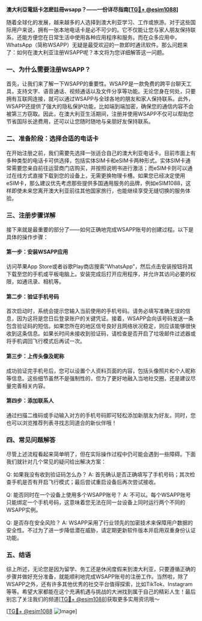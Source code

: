 **澳大利亞電話卡怎麽註冊wsapp？——一份详尽指南[[TG💪+ @esim1088](https://t.me/s/esim1088)]**

随着全球化的发展，越来越多的人选择到澳大利亚学习、工作或旅游。对于这些国际用户来说，拥有一张本地电话卡是必不可少的。它不仅能让您与家人朋友保持联系，还能方便您在日常生活中使用各种应用程序和服务。而在众多应用中，WhatsApp（简称WSAPP）无疑是最受欢迎的一款即时通讯软件。那么问题来了：如何在澳大利亚注册WSAPP呢？本文将为您详细解答这一问题。

### 一、为什么需要注册WSAPP？

首先，让我们来了解一下WSAPP的重要性。WSAPP是一款免费的跨平台聊天工具，支持文字、语音通话、视频通话以及文件分享等功能。无论您身在何处，只要拥有互联网连接，就可以通过WSAPP与全球各地的朋友和家人保持联系。此外，WSAPP还提供了强大的隐私保护功能，比如端到端加密，确保您的通信内容不会被第三方窃取。因此，在澳大利亚生活期间，注册并使用WSAPP不仅可以帮助您节省国际长途费用，还可以让您随时随地与亲朋好友保持联系。

### 二、准备阶段：选择合适的电话卡

在开始注册之前，我们需要先选择一张适合自己的澳大利亚电话卡。目前市面上有多种类型的电话卡可供选择，包括实体SIM卡和eSIM卡两种形式。实体SIM卡通常需要您亲自前往运营商门店购买，并按照说明书进行激活；而eSIM卡则可以通过在线方式直接下载到您的设备上，无需更换物理卡槽。如果您已经决定使用eSIM卡，那么建议优先考虑那些提供多国通用服务的品牌，例如eSIM1088，这样即使未来您离开澳大利亚前往其他国家旅行，也能继续享受无缝切换的服务体验。

### 三、注册步骤详解

接下来就是最重要的部分了——如何正确地完成WSAPP账号的创建过程。以下是具体的操作步骤：

#### 第一步：安装WSAPP应用
访问苹果App Store或者谷歌Play商店搜索“WhatsApp”，然后点击安装按钮将其下载至您的手机或平板电脑上。安装完成后打开应用程序，并允许其访问必要的权限，如通讯录、相机等。

#### 第二步：验证手机号码
首次启动时，系统会提示您输入当前使用的手机号码。请务必填写准确无误的信息，因为这将是您日后登录账户的关键凭证。接着，WSAPP会向该号码发送一条包含验证码的短信。如果您所在的地区信号良好且网络状况稳定，则应该能够很快收到这条信息。如果长时间未接收到验证码，请检查是否开启了垃圾邮件过滤器或将手机调回飞行模式后再试一次。

#### 第三步：上传头像及昵称
成功验证完手机号后，您可以设置个人资料页面的内容，包括头像照片和个人昵称等信息。这些细节虽然不是强制性的，但为了更好地融入当地社交圈，还是建议尽量完善相关内容。

#### 第四步：添加联系人
通过扫描二维码或手动输入对方的手机号码即可轻松添加新朋友为好友。同时，您也可以浏览推荐列表寻找志同道合的新伙伴哦！

### 四、常见问题解答

尽管上述流程看起来简单明了，但在实际操作过程中仍可能会遇到一些障碍。下面我们就针对几个常见的疑问给出解决方案：

Q: 如果我没有收到验证码怎么办？
A: 首先确认是否正确填写了手机号码；其次检查手机是否有开启飞行模式；最后尝试重启设备后再次尝试接收。

Q: 能否同时在一个设备上使用多个WSAPP账号？
A: 不可以。每个WSAPP账号只能绑定一个手机号码，这意味着您无法在同一台设备上同时运行两个不同的WSAPP实例。

Q: 是否存在安全风险？
A: WSAPP采用了行业领先的加密技术来保障用户数据的安全性。不过为了进一步降低潜在威胁，请定期更新软件版本并启用双重身份认证功能。

### 五、结语

综上所述，无论您是因为留学、务工还是休闲度假来到澳大利亚，只要遵循正确的步骤并做好充分准备，就能顺利地完成WSAPP账号的注册工作。当然啦，除了WSAPP之外，还有许多其他优秀的社交平台值得探索，比如TikTok、Instagram等等。希望大家都能在这个充满机遇与挑战的大洲找到属于自己的精彩人生！最后别忘了关注我们的频道[[TG💪+ @esim1088](https://t.me/s/esim1088)]获取更多实用资讯哦～ 

[[TG💪+ @esim1088](https://t.me/s/esim1088) ![Image](https://i.postimg.cc/4NQfJmqS/Snipaste-2025-05-13-00-14-12.png)]